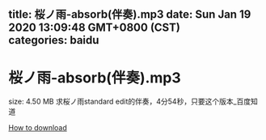 
title: 桜ノ雨-absorb(伴奏).mp3
date: Sun Jan 19 2020 13:09:48 GMT+0800 (CST)    
categories: baidu
---

# 桜ノ雨-absorb(伴奏).mp3
size: 4.50 MB
 求桜ノ雨standard edit的伴奏，4分54秒，只要这个版本_百度知道
 

[How to download](https://bpcam.bemobtrk.com/go/2ceec3aa-1ca2-46d6-b9ff-aaa5c184517c?jno=161)